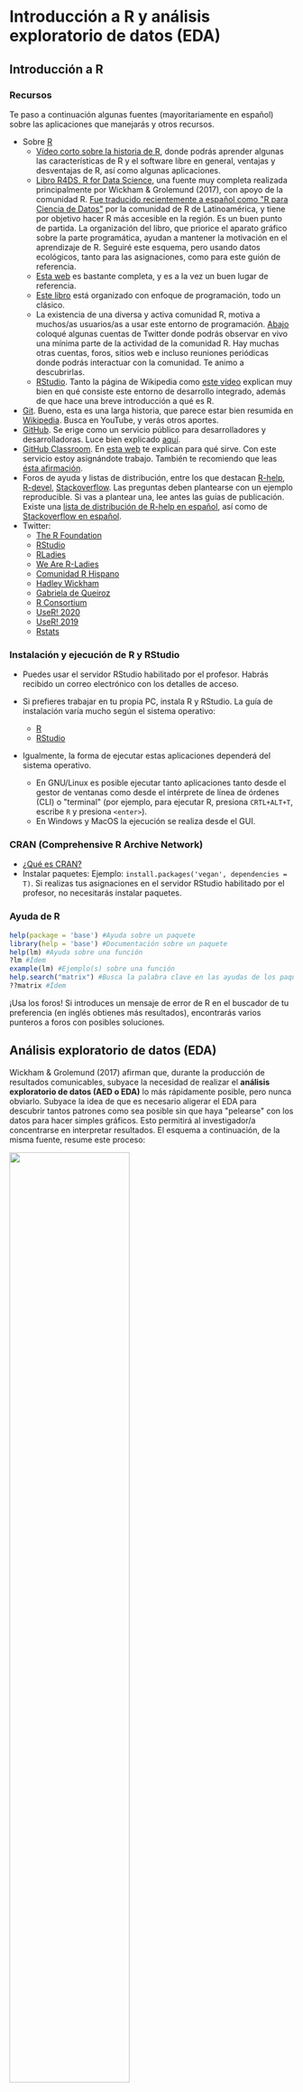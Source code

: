 
<!-- Este .md fue generado a partir del .Rmd homónimo. Edítese el .Rmd -->
Introducción a R y análisis exploratorio de datos (EDA)
=======================================================

Introducción a R
----------------

### Recursos

Te paso a continuación algunas fuentes (mayoritariamente en español) sobre las aplicaciones que manejarás y otros recursos.

-   Sobre [R](https://www.r-project.org/)
    -   [Vídeo corto sobre la historia de R](https://es.coursera.org/lecture/intro-data-science-programacion-estadistica-r/historia-e-introduccion-a-r-alNk0), donde podrás aprender algunas las características de R y el software libre en general, ventajas y desventajas de R, así como algunas aplicaciones.
    -   [Libro R4DS, R for Data Science](https://r4ds.had.co.nz/), una fuente muy completa realizada principalmente por Wickham & Grolemund (2017), con apoyo de la comunidad R. [Fue traducido recientemente a español como "R para Ciencia de Datos"](https://es.r4ds.hadley.nz/) por la comunidad de R de Latinoamérica, y tiene por objetivo hacer R más accesible en la región. Es un buen punto de partida. La organización del libro, que priorice el aparato gráfico sobre la parte programática, ayudan a mantener la motivación en el aprendizaje de R. Seguiré este esquema, pero usando datos ecológicos, tanto para las asignaciones, como para este guión de referencia.
    -   [Esta web](https://oscarperpinan.github.io/R/) es bastante completa, y es a la vez un buen lugar de referencia.
    -   [Este libro](https://cran.r-project.org/doc/contrib/rdebuts_es.pdf) está organizado con enfoque de programación, todo un clásico.
    -   La existencia de una diversa y activa comunidad R, motiva a muchos/as usuarios/as a usar este entorno de programación. [Abajo](#twitter) coloqué algunas cuentas de Twitter donde podrás observar en vivo una mínima parte de la actividad de la comunidad R. Hay muchas otras cuentas, foros, sitios web e incluso reuniones periódicas donde podrás interactuar con la comunidad. Te animo a descubrirlas.
    -   [RStudio](https://www.rstudio.com/). Tanto la página de Wikipedia como [este vídeo](https://www.youtube.com/watch?v=5XeFFoTf2IY) explican muy bien en qué consiste este entorno de desarrollo integrado, además de que hace una breve introducción a qué es R.
-   [Git](https://git-scm.com/). Bueno, esta es una larga historia, que parece estar bien resumida en [Wikipedia](https://es.wikipedia.org/wiki/Git). Busca en YouTube, y verás otros aportes.
-   [GitHub](https://github.com/). Se erige como un servicio público para desarrolladores y desarrolladoras. Luce bien explicado [aquí](https://www.deustoformacion.com/blog/programacion-diseno-web/que-es-para-que-sirve-github).
-   [GitHub Classroom](https://github.com/education/classroom%5D). En [esta web](https://www.genbeta.com/desarrollo/classroom-for-github-ayudando-a-los-profesores-a-gestionar-los-ejercicios-de-sus-clases) te explican para qué sirve. Con este servicio estoy asignándote trabajo. También te recomiendo que leas [ésta afirmación](https://github.com/education/classroom#who-is-classroom-for).
-   Foros de ayuda y listas de distribución, entre los que destacan [R-help](https://stat.ethz.ch/mailman/listinfo/r-help), [R-devel](https://stat.ethz.ch/mailman/listinfo/r-devel), [Stackoverflow](https://stackoverflow.com/). Las preguntas deben plantearse con un ejemplo reproducible. Si vas a plantear una, lee antes las guías de publicación. Existe una [lista de distribución de R-help en español](https://stat.ethz.ch/mailman/listinfo/r-help-es), así como de [Stackoverflow en español](https://es.stackoverflow.com/).
-   <a name="twitter"></a>Twitter:
    -   [The R Foundation](https://twitter.com/_r_foundation)
    -   [RStudio](https://twitter.com/rstudio)
    -   [RLadies](https://twitter.com/RLadiesGlobal)
    -   [We Are R-Ladies](https://twitter.com/WeAreRLadies)
    -   [Comunidad R Hispano](https://twitter.com/r_hisp?lang=es)
    -   [Hadley Wickham](https://twitter.com/hadleywickham)
    -   [Gabriela de Queiroz](https://twitter.com/gdequeiroz)
    -   [R Consortium](https://twitter.com/rconsortium)
    -   [UseR! 2020](https://twitter.com/useR2020stl)
    -   [UseR! 2019](https://twitter.com/UseR2019_Conf)
    -   [Rstats](https://twitter.com/rstatstweet)

### Instalación y ejecución de R y RStudio

-   Puedes usar el servidor RStudio habilitado por el profesor. Habrás recibido un correo electrónico con los detalles de acceso.

-   Si prefieres trabajar en tu propia PC, instala R y RStudio. La guía de instalación varía mucho según el sistema operativo:
    -   [R](https://cloud.r-project.org/)
    -   [RStudio](https://www.rstudio.com/products/rstudio/download/#download)
-   Igualmente, la forma de ejecutar estas aplicaciones dependerá del sistema operativo.
    -   En GNU/Linux es posible ejecutar tanto aplicaciones tanto desde el gestor de ventanas como desde el intérprete de línea de órdenes (CLI) o "terminal" (por ejemplo, para ejecutar R, presiona `CRTL+ALT+T`, escribe `R` y presiona `<enter>`).
    -   En Windows y MacOS la ejecución se realiza desde el GUI.

### CRAN (Comprehensive R Archive Network)

-   [¿Qué es CRAN?](https://cran.r-project.org/doc/FAQ/R-FAQ.html#What-is-CRAN_003f)
-   Instalar paquetes: Ejemplo: `install.packages('vegan', dependencies = T)`. Si realizas tus asignaciones en el servidor RStudio habilitado por el profesor, no necesitarás instalar paquetes.

### Ayuda de R

``` r
help(package = 'base') #Ayuda sobre un paquete
library(help = 'base') #Documentación sobre un paquete
help(lm) #Ayuda sobre una función
?lm #Ídem
example(lm) #Ejemplo(s) sobre una función
help.search("matrix") #Busca la palabra clave en las ayudas de los paquetes
??matrix #Ídem
```

¡Usa los foros! Si introduces un mensaje de error de R en el buscador de tu preferencia (en inglés obtienes más resultados), encontrarás varios punteros a foros con posibles soluciones.

Análisis exploratorio de datos (EDA)
------------------------------------

Wickham & Grolemund (2017) afirman que, durante la producción de resultados comunicables, subyace la necesidad de realizar el **análisis exploratorio de datos (AED o EDA)** lo más rápidamente posible, pero nunca obviarlo. Subyace la idea de que es necesario aligerar el EDA para descubrir tantos patrones como sea posible sin que haya "pelearse" con los datos para hacer simples gráficos. Esto permitirá al investigador/a concentrarse en interpretar resultados. El esquema a continuación, de la misma fuente, resume este proceso:

<img src="https://es.r4ds.hadley.nz/diagrams_w_text_as_path/es/data-science-explore.svg" width="65%" />

**Las múltiples herramientas ofrecidas por los paquetes de la colección `tidyverse` te servirán para agilizar sustancialmente el EDA**. Los paquetes `dplyr`, `tidyr` y otros, te ayudarán a importar, ordenar y transformar datos, mientras `ggplot2` te ayudará a crear gráficos estilizados eficientemente. Wickham & Grolemund (2017) aseguran que estas herramientas mantienen la motivación en el aprendizaje por sus flujos de trabajo lineales.

### El conjunto de datos `doubs`

Una de las fuentes que utilizo en esta guía de referencia, es el conjunto de datos `doubs` de Verneaux (1973). Se cargan meidante el paquete `ade4`. Estos datos se utilizan también en Borcard, Gillet, & Legendre (2018).

``` r
library(ade4)
data(doubs)
```

> **Nota**. Si no usas el servidor RStudio habilitado por el profesor, instala `ade4` (y cualquier otro paquete usado en este tutorial) con `install.packages('ade4', dependencies = T)`

La sentencia anterior carga el objeto `doubs` a memoria, pero no lo imprime en pantalla. `doubs` es una lista de 4 tablas o `data.frame`, etiquetadas como `env`-matriz ambiental, `fish`-matriz de comunidad usando abundancia semi-cuantitativa (más explicación abajo), `xy`-matriz de coordenadas de las muestras y `species`-nombres de las 27 especies encontradas. Las filas de los tres primeros `data.frame` corresponden a 30 sitios muestreados a lo largo del río franco-suizo Doubs.

<a name="doubs"></a>Como ves, el objeto `doubs` se compone de varios elementos, por lo que es preferible imprimirlo en pantalla por separado. Para imprimir sólo un objeto de una lista, se usa el operador `$`. Así, `doubs$env`, imprime sólo la matriz ambiental.

> Nota. Fíjate que tanto en estos datos de ejemplo, como en los siguientes, utilizaré una combinación de funciones y operadores para mostrar sólo una parte de las tablas. Esta operación la podemos denominar "filtrado". Si la omitimos, la consola de R se desbordaría, y se generaría un documento innecesariamente largo. Más adelante descompongo en trocitos los pasos necesarios para filtrar, porque en tus asignaciones tendrás que hacerlo.

``` r
set.seed(98)
doubs$env[sample(1:30, 6), ] #Sólo 6 filas mostradas, elegidas al azar
##     dfs alt   slo  flo pH har pho nit amm oxy bdo
## 15 1645 415 1.792 2300 86  86  40 100   0 117  21
## 10  990 617 4.605 1000 77  82   6  75   1 100  43
## 29 4220 183 1.946 6770 78 110  45 162  10  90  42
## 13 1436 450 3.091 2110 81  98   6  52   0 124  24
## 7   268 841 4.205  400 81  88   7  15   0 111  22
## 8   491 792 3.258  130 81  94  20  41  12  70  81
```

`doubs$env` contiene información ambiental de los 30 sitios de colecta (filas) con las siguientes variables (columnas): `dfs`-distancia desde cabecera (en km x 10), `alt`-altitud (en m), `slo`-pendiente (log(x+1), donde x es la pendiente en tantos por 1000), `flo`-caudal promedio mínimo (m<sup>3</sup>/s 100), `pH` ( x 10), `har`-dureza del agua (mg/l de calcio), `pho`-fostados (mg/l x 100), `nit`-nitratos, `amm`-amoníaco (mg/l x 100), `oxy`-oxígeno disuelto (mg/l x 100), `bdo`-demanda biológica de oxígeno (mg/l x 10)

La tabla `doubs$fish`, asociada a la anterior, contiene la abundancia de especies por sitio. Los valores de las celdas no son individuos; la abundancia está representada en una escala semi-cuantitativa específica por especie, que va de 0 a 5, es decir, se trata de una escala de pseudo-abundancia más propiamente. Por lo tanto, los valores no pueden entenderse como estimadores insesgados de la abundancia real o de la biomasa por sitio (Borcard et al., 2018).

``` r
set.seed(99)
doubs$fish[sample(1:30, 6), sample(1:27, 6)] #Sólo 6 filas y columnas mostradas, elegidas al azar
##    Rham Phph Scer Ruru Gogo Icme
## 21    3    1    2    5    5    1
## 9     0    1    0    4    0    0
## 11    0    4    0    0    0    0
## 5     0    3    2    5    2    0
## 15    0    4    0    0    2    0
## 13    0    5    0    0    0    0
```

Determinados gráficos de ordenación se vuelven ilegibles cuando se usan los nombres completos de las especies. Por tal razón, es práctica común abreviarlos, tal como verás en los nombres de columnas, donde se usan abreviaturas de cuatro caracteres. La correspondencia entre estas abreviaturas y los nombres completos de las especies, se encuentra explicada en la tabla `doubs$species`.

``` r
doubs$species
##                     Scientific             French           English code
## 1                 Cottus gobio             chabot european bullhead Cogo
## 2           Salmo trutta fario       truite fario       brown trout Satr
## 3            Phoxinus phoxinus             vairon            minnow Phph
## 4       Nemacheilus barbatulus      loche franche       stone loach Neba
## 5          Thymallus thymallus              ombre          grayling Thth
## 6     Telestes soufia agassizi            blageon           blageon Teso
## 7           Chondrostoma nasus               hotu              nase Chna
## 8       Chondostroma toxostoma          toxostome         toxostoma Chto
## 9          Leuciscus leuciscus           vandoise       common dace Lele
## 10 Leuciscus cephalus cephalus           chevaine              chub Lece
## 11               Barbus barbus barbeau fluviatile            barbel Baba
## 12       Spirlinus bipunctatus            spirlin           spirlin Spbi
## 13                 Gobio gobio             goujon           gudgeon Gogo
## 14                 Esox lucius            brochet              pike Eslu
## 15           Perca fluviatilis  perche fluviatile             perch Pefl
## 16              Rhodeus amarus           bouviere        bitterling Rham
## 17            Lepomis gibbosus      perche-soleil       pumpkinseed Legi
## 18  Scardinius erythrophtalmus           rotengle              rudd Scer
## 19             Cyprinus carpio              carpe              carp Cyca
## 20                 Tinca tinca             tanche             tench Titi
## 21               Abramis brama              breme  freshwater bream Abbr
## 22             Ictalurus melas       poisson chat    black bullhead Icme
## 23              Acerina cernua           gremille             ruffe Acce
## 24             Rutilus rutilus             gardon             roach Ruru
## 25             Blicca bjoerkna   breme bordeliere      silver bream Blbj
## 26           Alburnus alburnus            ablette             bleak Alal
## 27           Anguilla anguilla           anguille               eel Anan
```

Las cuatro columnas corresponden a: `Scientific`-nombre científico, `French` y `English`-nombres comunes en francés y en inglés, `code` códigos de cuatro caracteres usados como nombres de columnas en la tabla `doubs$fish`.

### El conjunto de datos `BCI`

`BCI` es una matriz de comunidad, muy popular en ecología, porque se utiliza como conjunto de datos modelo en el paquete `vegan`, muy usado en ecología (Oksanen et al., 2013). `BCI` contiene conteos (abundancias reales) de árboles de al menos 10 cm de diámetro a la altura de pecho (DAP o *DBH*) registrados en 50 parcelas (filas de la matriz) de 1 hectárea cada una, para un total de 225 especies (columnas de la matriz). Los nombres científicos se muestran íntegramente, aunque el espacio separador entre género y especie es sustituido por un `.`. A continuación se muestra una selección aleatoria de 6 parcelas y 3 especies de la matriz de comunidad.

``` r
library(vegan)
data(BCI)
set.seed(10)
BCI[sample(1:50, 6), sample(1:225, 3)] #Sólo 6 filas y 3 columnas mostradas, elegidas al azar
##    Lacmellea.panamensis Eugenia.nesiotica Hirtella.americana
## 35                    1                 0                  0
## 5                     2                 0                  0
## 11                    0                 0                  0
## 13                    1                 2                  0
## 47                    2                 1                  0
## 28                    0                 1                  0
```

En el mismo paquete se encuentra también la matriz ambiental `BCI.env`, asociada a la anterior. `BCI.env` es un `data.frame` de 50 parcelas (filas) y nueve variables de sitio (columnas) descritas a continuación. `UTM.EW` y `UTM.NS`-coordenadas UTM de falso Este y falso Norte (zona 17N), `Precipitation`-precipitación en mm por año, `Elevation`-elevación en metros sobre el nivel del mar, `Age.cat`-categoría de edad del bosque, `Geology`-formación geológica subyacente, `Habitat`-tipo hábitat dominante predominante, `Stream`-"*Yes*" si hay un hábitat de ribera fluvial en la parcela, `EnvHet`-heterogeneidad ambiental evaluada por medio de la diversidad de frecuencia de tipos de hábitat de Simpson en 25 celdas de cuadrícula dentro de la parcela. Puedes consultar información detallada sobre cada variable en Harms, Condit, Hubbell, & Foster (2001).

``` r
data(BCI.env)
set.seed(11)
BCI.env[sample(1:50, 6), ] #Sólo 6 filas mostradas, elegidas al azar
##    UTM.EW  UTM.NS Precipitation Elevation Age.cat Geology  Habitat Stream
## 14 625954 1011869          2530       120      c3      Tb   OldLow     No
## 1  625754 1011569          2530       120      c3      Tb OldSlope    Yes
## 25 626154 1011969          2530       120      c3      Tb   OldLow     No
## 49 626654 1011869          2530       120      c3      Tb   OldLow     No
## 3  625754 1011769          2530       120      c3      Tb   OldLow     No
## 43 626554 1011769          2530       120      c3      Tb OldSlope     No
##    EnvHet
## 14 0.1472
## 1  0.6272
## 25 0.6080
## 49 0.4992
## 3  0.0000
## 43 0.0768
```

### El conjunto de datos `mite`

`mite` es un conjunto de tres `data.frame` sobre ácaros oribatidos y sus variables ambientales, colectados en 70 sitios mediante núcleos de suelo en una parcela de 2.5 x 10 m, los cuales fueron publicados en dos trabajos (Borcard & Legendre, 1994; Borcard, Legendre, & Drapeau, 1992). Al igual que los anteriores, este conjunto de datos se carga a través del paquete `vegan`. El primero, `mite` propiamente, contiene la matriz de comunidad con los datos de abundancia de 35 especies (columnas) de ácaros oribátidos para cada uno de los 70 sitios (filas).

``` r
data(mite)
set.seed(40)
mite[sample(1:70, 6), sample(1:35, 6)] #Sólo 6 filas y 6 columnas mostradas, elegidas al azar
##    PPEL Miniglmn Trhypch1 RARD MEGR ONOV
## 15    2        1        0    0    1    7
## 41    0        0        0    0    0    5
## 26    0        0        0    1    1   27
## 10    0        2        0    3    0   33
## 7     0        0        0    2    3   27
## 46    0        0        0    0    2   22
```

`mite.env` contiene datos ambientales de los sitios de colecta, que incluye `SubsDens`-densidad del sustrato (g/L); `WatrCont`-contenido de agua del substrato (g/L); `Substrate`-tipo de substrato, pudiendo tomar los valores `Sphagn1`, `Sphagn2`, `Sphagn3`, `Sphagn`, `Litter`, `Barepeat` e `Interface`; `Shrub`-que indica la densidad de arbustos, pudieno tomar tres posibles niveles `None` (ninguno), `Few` (pocos) o `Many` (muchos); finalmente la variable `Topo`-que puede tomar los valores `Blanket` y `Hummock`.

``` r
data(mite.env)
set.seed(30)
mite.env[sample(1:70,6),] #Sólo 6 filas mostradas, elegidas al azar
##    SubsDens WatrCont Substrate Shrub    Topo
## 7     36.95   378.93   Sphagn1   Few Hummock
## 34    53.17   367.11 Interface  Many Blanket
## 25    35.30   293.49 Interface  Many Blanket
## 29    32.86   323.12 Interface  Many Hummock
## 20    38.61   145.68 Interface  Many Hummock
## 10    32.14   220.73   Sphagn1  Many Hummock
```

Finalmente, `mite.xy` contiene las coordenadas (con origen arbitrario) de los 70 sitios.

``` r
data(mite.xy)
set.seed(50)
mite.xy[sample(1:70,6),] #Sólo 6 filas mostradas, elegidas al azar
##       x   y
## 50 0.60 6.9
## 31 0.20 4.7
## 14 2.00 2.3
## 52 0.05 7.3
## 34 1.00 5.3
## 3  1.20 0.3
```

### Un **"detallito"** sobre matrices de comunidad y ambientales en R

**La mayoría de los paquetes para análisis en ecología asumen que el orden de las filas de las matrices de comunidad y ambiental es consistente**. Por ejemplo, `vegan` asume que la fila `n` de las matrices de comunidad y ambiental se refiere al mismo "sitio". Es decir, la fila `n` informa por un lado del mismo sitio sobre las especies, y por otro sobre las variables ambientales. Si por accidente, o deliberadamente, las filas se reordenaran en una matriz, sin hacerlo igualmente en la otra, cualquier análisis que intente poner en relación datos composicionales con ambientales será fútil e inconsistente.

Se trata de un **pequeño detalle a tener muy presente** al momento de manipular datos ecológicos. Una medida para evitar posibles errores, sería crear columnas de nombres de sitios a partir de los nombres de filas en ambas matrices, justo después de cargarlas. Si se perdiera la integridad entre ambas siempre se podrían hacer uniones a partir de dichas columnas.

### Una pequeña parada para explicar cómo filtrar

Habrás notado en las sentencias anteriores que utilicé una combinación de funciones (`set.seed` y `sample`) y el operador `[`. Aunque con la colección `tidyverse` verás una sintaxis más "fluida" para filtrar `data.frame`, en este apartado lo haré usando los operadores `[` y `<-`, así como las funciones `subset`, `set.seed`, `sample` y `nrow`, todas del paquete `base`.

Supón que el tali te pide que separes, de la matriz de comunidad `BCI`, un subconjunto aleatorio de 15 muestras (cada muestra es una fila). Primero crearé un objeto que contenga el número de filas de `BCI` y, posteriormente, de ese número total pediré que tome una muestra de 15 números.

El primer paso, crear el objeto con el número de filas de `BCI`, lo realizo con la función `nrow` (*number of rows*), asignando su resultado a un nuevo objeto, que denomino `nfbci`. Fíjate que, para crear dicho objeto es necesario incluir el operador de asignación (`<-`); míralo como una flecha, hacia donde apunta es el nombre del objeto nuevo que deseo crear (`nfbci`), mientras que el lado contrario contiene el valor que asumirá dicho objeto, `nrow(BCI)`. Cuando el objeto `nfbci` es impreso en pantalla devuelve el valor 50, que es el número de filas de `BCI`.

Bien, ahora que tenemos el número de filas de `BCI`, hay que seleccionar 15 números aleatorios entre el 1 y el 50. El objeto `quincefilas` toma el valor del resultado de la función `sample(1:nfbci, 15)`. Los argumentos de esta función se explican así: el primer argumento es `1:nfbci`, que devuelve un vector de 50 números, del 1 al 50, en orden secuencial. El segundo argumento de la función es el número de valores a seleccionar del vector, que en este caso es 15. Así, `quincefilas` es un vector de 15 elementos, cuyos valores se encuentran entre 1 y 50.

> Nota. La función `set.seed` sirve para garantizar que este ejemplo sea reproducible, porque fija una "semilla" (forma de colectar datos en el generador de números aleatorios). El número dentro de dicha función es arbitrario. Así, con independencia de las veces que ejeuctes este ejemplo, `set.seed` garantizará que siempre se elijan los mismo 15 números. Prueba excluyendo la función, y notarás que en cada corrida obtienes conjuntos diferentes de 15 números diferentes.

Finalmente, introducimos el vector `quincefilas` dentro de los corchetes luego de `BCI` y lo asignamos a `miBCI`. Veamos dicha línea descompuesta en partes. Denominemos `x` a un `data.frame`. Podemos filtrar a `x` mediante índices de extracción de filas `i` y columnas `j`, de la siguiente manera: `x[i,j]`. Como ves, el índice de filas corresponde a la primera parte dentro de los corchetes, y el índice de columnas a la segunda. Así, si necesito la fila 1 de `x`, con todas sus columnas, sólo escribo `x[1,]`; si sólo necesito la fila 1 columna 1 ejecuto `x[1,1]`. En el caso que nos ocupa abajo, `BCI` es el `data.frame`, y el índice de filas es el objeto `quincefilas`. Dado que no especifico columnas, las devuelve todas. Así, el nuevo `miBCI` es un subconjunto de `BCI`, con quince filas elegidas aleatoriamente. Nota que al asignar no se especifican columnas, pero al imprimir sí especifico columnas (`miBCI[,1:3]`), concretamente las tres primeras, para así evitar desbordar el documento. A continuación te explico cómo explorar la estructura básica de la matriz de comunidad.

``` r
nfbci <- nrow(BCI)
nfbci
## [1] 50
set.seed(300)
quincefilas <- sample(1:nfbci, 15)
quincefilas
##  [1] 46 38 39 35 32  1 34 22 20 37 49 13 31 43 24
miBCI <- BCI[quincefilas,]
miBCI[,1:3]
##    Abarema.macradenia Vachellia.melanoceras Acalypha.diversifolia
## 46                  0                     0                     0
## 38                  0                     0                     0
## 39                  0                     0                     0
## 35                  0                     0                     0
## 32                  0                     1                     0
## 1                   0                     0                     0
## 34                  0                     0                     1
## 22                  0                     0                     0
## 20                  0                     0                     0
## 37                  0                     0                     0
## 49                  0                     0                     0
## 13                  0                     0                     0
## 31                  0                     0                     0
## 43                  0                     0                     0
## 24                  0                     0                     0
```

### Básicos de una matriz de comunidad

Una de las primeras tareas en el EDA consiste en saber cuántos sitios y cuántas especies tiene nuestra muestra. Veamos todas las matrices comunidad, compáremoslas. El número de sitios es equivalente al número de filas, por lo que se puede determinar con la siguiente sentencia:

> Nota. Recuerda que la matriz de comunidad del conjunto de datos `doubs` es un `data.frame` dentro de una lista, y se obtiene por medio de `doubs$fish`.

``` r
nrow(doubs$fish)
## [1] 30
```

El número de especies por sitio se cuenta con la función `specnumber` del paquete `vegan`. La función sólo cuenta aquellas columnas que no tengan ceros.

``` r
specnumber(doubs$fish)
##  1  2  3  4  5  6  7  8  9 10 11 12 13 14 15 16 17 18 19 20 21 22 23 24 25 
##  1  3  4  8 11 10  5  0  5  6  6  6  6 10 11 17 22 23 23 22 23 22  3  8  8 
## 26 27 28 29 30 
## 21 22 22 26 21
```

Nota que la parte superior del resultado es el nombre del sitio, y la inferior es el número de especies. Por ejemplo, el sitio 1 tiene 1 especie, el 2 tiene 3, el 3 tiene 4, el 4 tiene 8, ..., el 30 tiene 21.

Notarás que los sitios están ordenados según el orden secuencial de filas, y por ello no vemos claramente cuál sitio tiene mayor riqueza y cuál tiene la menor. Mejor ordenamos el resultado...

``` r
sort(specnumber(doubs$fish))
##  8  1  2 23  3  7  9 10 11 12 13  4 24 25  6 14  5 15 16 26 30 17 20 22 27 
##  0  1  3  3  4  5  5  6  6  6  6  8  8  8 10 10 11 11 17 21 21 22 22 22 22 
## 28 18 19 21 29 
## 22 23 23 23 26
```

...y nos damos cuenta rápidamente que el sitio 29 es el de mayor riqueza numérica, y que en el sitio 8 no se registró ninguna especie. Si aplicamos estas mismas sentencias a los demás conjntos de datos veremos resultados interesantes.

``` r
#BCI
nrow(BCI)
## [1] 50
sort(specnumber(BCI))
##  31  40  44  45   7  38  35   2  12  39   6  28  29  33  43  46  11  42 
##  77  80  81  81  82  82  83  84  84  84  85  85  86  86  86  86  87  87 
##   8  32  37  18   3   9  22  26  48  49  34  36   1  13  15  16  17  50 
##  88  88  88  89  90  90  91  91  91  91  92  92  93  93  93  93  93  93 
##   4  10  24  30  14  21  23  27  20   5  41  47  25  19 
##  94  94  95  97  98  99  99  99 100 101 102 102 105 109

#mite
nrow(mite)
## [1] 70
sort(specnumber(mite))
## 44 57 62 67 59 54 29 55 61 42 39 41 50 56 58 40 43 48 52 60 24 49 64 65 68 
##  5  5  6  6  7  8  9  9  9 10 11 11 11 11 11 12 12 12 12 12 13 13 13 13 13 
## 17 22 38 47 51 66 23 31 53 70  7  9 21 32 33 37 46 63 16 26 45 69 13 15 18 
## 14 14 14 14 14 14 15 15 15 15 16 16 16 16 16 16 16 16 17 17 17 17 18 18 18 
## 28 35 36  3  5 10 12 25  1 20  6  8 19 30 34 27  2  4 14 11 
## 18 18 18 19 19 19 19 19 20 20 21 21 21 21 21 22 23 23 23 25
```

Un resultado que también debe salir del EDA es la riqueza de la toda la muestra. Para ello necesitamos que `vegan` vea nuestra matriz de forma combinada (*pooled*), lo cual haremos con la función `colSums`. Así, generamos un vector que contiene las sumas de individuos por especie (en el caso del conjunto `doubs` no, por tratarse de una matriz de escala semi-cuantitativa). A dicha matriz le podemos calcular su riqueza numérica con `specnumber`.

``` r
# doubs
doubs_comb <- colSums(doubs$fish)
doubs_comb
## Cogo Satr Phph Neba Thth Teso Chna Chto Lele Lece Baba Spbi Gogo Eslu Pefl 
##   15   57   68   73   15   19   18   26   43   56   43   27   55   40   36 
## Rham Legi Scer Cyca Titi Abbr Icme Acce Ruru Blbj Alal Anan 
##   33   29   21   25   45   26   18   38   63   31   57   27
specnumber(doubs_comb)
## [1] 27

# BCI
BCI_comb <- colSums(BCI)
BCI_comb[1:20] #Dado que son tantas especies, imprimo sólo las primeras 20
##       Abarema.macradenia    Vachellia.melanoceras    Acalypha.diversifolia 
##                        1                        3                        2 
##    Acalypha.macrostachya           Adelia.triloba     Aegiphila.panamensis 
##                        1                       92                       23 
##  Alchornea.costaricensis      Alchornea.latifolia         Alibertia.edulis 
##                      156                        1                        1 
##  Allophylus.psilospermus         Alseis.blackiana        Amaioua.corymbosa 
##                       27                      983                        3 
##      Anacardium.excelsum           Andira.inermis          Annona.spraguei 
##                       22                       28                       27 
##            Apeiba.glabra         Apeiba.tibourbou  Aspidosperma.desmanthum 
##                      236                       21                       52 
## Astrocaryum.standleyanum     Astronium.graveolens 
##                      201                       39
specnumber(BCI_comb)
## [1] 225

# mite
mite_comb <- colSums(mite)
mite_comb
##   Brachy     PHTH     HPAV     RARD     SSTR  Protopl     MEGR     MPRO 
##      611       89      596       85       22       26      153       11 
##     TVIE     HMIN    HMIN2     NPRA     TVEL     ONOV     SUCT     LCIL 
##       58      344      137      132      634     1209     1187     2468 
## Oribatl1 Ceratoz1     PWIL Galumna1 Stgncrs2     HRUF Trhypch1     PPEL 
##      132       90       76       67       51       16      183       12 
##     NCOR     SLAT     FSET Lepidzts Eupelops Miniglmn     LRUG    PLAG2 
##       79       28      130       12       45       17      730       56 
## Ceratoz3 Oppiminu Trimalc2 
##       91       78      145
specnumber(mite_comb)
## [1] 35
```

### Diagrama de dispersión

Lee sobre el [diagrama de dispersión](https://es.wikipedia.org/wiki/Diagrama_de_dispersi%C3%B3n). Si observas detenidamente las variables `dfs` y `flo` de la [tabla `doubs$env`](#doubs), quizá no detectes a golpe de vista que existe correlación entre ambas; es precisamente en este punto donde los gráficos te pueden ayudar.

``` r
library(tidyverse)
```

> **Nota**. Si no realizas tu asignación en el servidor RStudio habilitado por el profesor, debes asegurarte de instalar la colección `tidyverse` (`install.packages(tidyverse, dependencies=T)`).

El gráfico de dispersión a continuación muestra que existe correlación positiva entre las variables seleccionadas.

``` r
ggplot(data = doubs$env) +
  geom_point(mapping = aes(x = dfs, y = flo))
```

![](../img/intro-doubscatter-1.png)

Lógicamente, como es de esperar, a mayor distancia de la cabecera, mayor el caudal. Destacan también dos observaciones atípicas en el extremo superior derecho del gráfico, que corresponden a dos puntos de colecta que obtuvieron valores de flujo muy altos. Volveré sobre estos valores extremos (*outliers*) maś adelante.

`ggplot` crea el sistema de coordenadas a partir del objeto introducido en el argumento `data`, es decir, a partir del conjunto de datos (`ggplot` convierte este objeto a un `data.frame` si al entrar en la función aún no lo es). Por lo tanto, si ejecutaras `ggplot(data = dfs_flo)` obtendrás un gráfico vacío.

A partir de este punto, se pueden añadir una o más capas. En este caso, se añadió una de puntos mediante `geom_point`. Las capas usan el argumento `mapping` para definir la posición y el rol de cada variable en el gráfico. Por lo tanto, los elementos básicos son crear el sistema de coordenadas (`ggplot`), especificar los datos, crear una capa (e.g. `geom_point`) y decclarar cómo se posicionarán las variables. [Aquí](https://www.rstudio.com/wp-content/uploads/2015/03/ggplot2-cheatsheet.pdf) tienes una guía de referencia sobre las capas más comunes.

Puedes editar la forma y el tamaño de todos los elementos del gráfico: rótulos, simbología, cuadrícula, ejes, etc. Existen múltiples argumentos disponibles para gráficos estéticos, que encontrarás en guías de `ggplot2` en línea, como [ésta](https://www.rdocumentation.org/packages/ggplot2/versions/3.2.1) y [esta](https://swcarpentry.github.io/r-novice-gapminder-es/08-plot-ggplot2/index.html). También puedes ver [esta galería](http://www.ggplot2-exts.org/gallery/) para conocer distintas formas de visualizar datos. Puedes también consultar Wickham (2016), un material de contenido exhaustivo y de referencia, donde verás las distintas capas y configuraciones estéticas.

Mostraré los puntos en función de su condición de *outliers*, utilizando distintos colores y formas. No prestes mucha atención a la primera línea de código, sino al gráfico resultante

``` r
flo_outlier <- ifelse(
  doubs$env$flo %in% invisible(boxplot(doubs$env$flo)$out),
  'outlier', 'no outlier')
```

``` r
ggplot(data = doubs$env) +
  geom_point(mapping = aes(x = dfs, y = flo, colour = flo_outlier))
```

![](../img/intro-doubscatter-out-1.png)

``` r
ggplot(data = doubs$env) +
  geom_point(mapping = aes(x = dfs, y = flo, size = flo_outlier))
## Warning: Using size for a discrete variable is not advised.
```

![](../img/intro-doubscatter-out-2.png)

``` r
ggplot(data = doubs$env) +
  geom_point(mapping = aes(x = dfs, y = flo, shape = flo_outlier))
```

![](../img/intro-doubscatter-out-3.png)

El estético `size` admite variables cuantitativas. El gráfico a continuación nos informa con bastante propiedad sobre una combinación de variables, usando la elevación como estético de tamaño y dureza del dureza del agua como color. Nótese, por ejemplo, que la elevación y están inversamente relacionados, a menor elevación (círculos más pequeños) mayor dureza (rellenos más azules).

``` r
ggplot(data = doubs$env) +
  geom_point(mapping = aes(x = dfs, y = flo, size = alt, colour = har))
```

![](../img/intro-doubscatter-comb-1.png)

Aunque no son muy informativos sin barras de error, los diagramas de barras pueden ser útiles en determinados contextos. Utilizaré la escala semi-cuantitativa de abundancia (pseudo-abundancia) para responder a la pregunta: ¿Cuál es el nivel de pseudo-abundancia predominante de `Salmo trutta fario` en la muestra?

``` r
ggplot(data = doubs$fish) + geom_bar(mapping = aes(x=Satr))
```

![](../img/intro-doubsbarplot-1.png)

Este gráfico "informa" que el nivel de de pseudo-abundancia más común es 0, es decir, la subespecie está ausente en 13 de los 30 sitios, con lo que es más común no encontrarla. Si ordenásemos las pseudo-abundancias de `Satr` de menor a mayor, podríamos igualmente notar este patrón, lo cual sugiere que el gráfico no aporta mucho más que lo que lo haría un vector ordenado.

``` r
sort(doubs$fish[,2])
##  [1] 0 0 0 0 0 0 0 0 0 0 0 0 0 1 1 1 2 2 3 3 3 3 4 4 5 5 5 5 5 5
```

Fíjate en este otro gráfico de barras usando el conjunto de datos `BCI`. El argumento `fill` en el segundo gráfico rellena las barras de manera que se pueden diferencias los distintos hábitat con mayor facilidad. Es posible configurar los colores en cada caso con la funcipon `scale_fill_discrete`

``` r
ggplot(data = BCI.env) +  geom_bar(mapping = aes(x = Habitat))
```

![](../img/intro-bcibarplot-1.png)

``` r

ggplot(data = BCI.env) +
  geom_bar(mapping = aes(x = Habitat, fill = Habitat))
```

![](../img/intro-bcibarplot-2.png)

Nota que hay dos hábitats escasamente representados, que son *Swamp* y *Young*. El EDA está informando que, en determinados análisis, estos grupos no aportarían efectos sistemáticos o, en su defecto, harían que determinados supuestos no se cumplieran. No entraré en detalles del filtro que apliqué a los datos para excluir ambos grupos (más adelante verás cómo usar `tidyverse` para filtrar datos y otras tareas), así que ignora la parte "fea" del código y fíjate en el gráfico.

``` r
grupos_numerosos <- droplevels(
  BCI.env[!BCI.env$Habitat %in% c('Swamp', 'Young'), ]
)
ggplot(data = grupos_numerosos) +
  geom_bar(mapping = aes(x = Habitat, fill = Habitat))
```

![](../img/intro-bcibarplot2-1.png)

Para variables cuantitativas, el diagrama de cajas, mejor conocido como *boxplot*, es sin duda un apoyo fundamental. Te recomiendo la [entrada de Wikipedia](https://es.wikipedia.org/wiki/Diagrama_de_caja) sobre este útil gráfico. A golpe de vista, verás a continuación la variable "heterogeneidad ambiental" según hábitats, utilizando el objeto `grupos_numerosos` creado en el trozo de código anterior (excluye los hábitats poco representados).

``` r
ggplot(data = grupos_numerosos) +
  geom_boxplot(mapping = aes(x = Habitat, y = EnvHet, fill = Habitat))
```

![](../img/intro-bciboxplots-1.png)

¿Qué patrón percibes? Compara la heterogeneidad ambiental en los bosques viejos sobre vertiente (`OldSlope`) con la de los demás hábitats. ¿Qué diferencias notas?

El histograma es otra herramienta gráfica utilizada en el EDA. Nos informa sobre las características de la distribución (sesgo, varianza, etc.) de la muestra respecto de una variable cuantativa. Te recomiendo que estudies sobre los conceptos y la interpretación del histograma, comenzando si lo deseas por [Wikipedia](https://es.wikipedia.org/wiki/Histograma), pero no olvides utilizar referencias sobre su uso en ecología (Borcard et al., 2018). El siguiente histograma muestra la distribución de dos variables ambientales del conjunto de datos `mite`. El primero muestra la densidad de substrato, el segundo el contenido de agua.

``` r
ggplot(data = mite.env) +
  geom_histogram(mapping = aes(x = SubsDens))
## `stat_bin()` using `bins = 30`. Pick better value with `binwidth`.
```

![](../img/intro-mitehist1-1.png)

``` r

ggplot(data = mite.env) +
  geom_histogram(mapping = aes(x = WatrCont))
## `stat_bin()` using `bins = 30`. Pick better value with `binwidth`.
```

![](../img/intro-mitehist1-2.png)

El gráfico es informativo, y de hecho se observan patrones, pero las barras están separadas; mientras más pequeña es la muestra, peor se verá el resultado. Antes de interpretarlo es preferible corregirlo. Para ello, se podría usar el consejo que aparece en la advertencia devuelta por la consola (elegir una anchura de intervalo mejor), aunque por simplicidad es reduciré el número de intervalos. Los gráficos siguientes muestran un mejor resultado:

``` r
ggplot(data = mite.env) +
  geom_histogram(mapping = aes(x = SubsDens), bins = 15)
```

![](../img/intro-mitehist2-1.png)

``` r

ggplot(data = mite.env) +
  geom_histogram(mapping = aes(x = WatrCont), bins = 15)
```

![](../img/intro-mitehist2-2.png)

El resultado es más legible ahora. En ambos casos podemos ver que existe un sesgo a la derecha (o positivo), más acentuado en la variable `SubsDens` que en `WatrCont`. Esto significa que la media probablemente está a la derecha del intervalo modal, es decir, los valores extremos "tiran" de ella hacia la derecha, un hecho evidente especialmente en el histograma de la densidad de substrato. Notarás igualmente que el histograma de la variable `WatrCont` se aproxima más a una forma acampanada, mientras que el histograma de `SubsDens` está un poco más alejado de dicha forma. En ecología, la mayoría de los datos no muestran distribución normal, por lo que las técnicas de estadística paramétrica en muchos casos son inútiles (Borcard et al., 2018). El histograma es el primer paso para descubrir este fenómeno, y es sin duda de gran ayuda para elegir apropiadamente las técnicas a utilizar. A modo de referencia, incluyo a continuación un histograma con forma acampanada de una muestra ficticia de 5000 elementos construida a partir de desviaciones aleatorias usando la distribución normal.

``` r
set.seed(500)
alenorm <- data.frame(alenorm = rnorm(5000))
ggplot(data = alenorm) +
  geom_histogram(mapping = aes(x = alenorm), bins = 50)
```

![](../img/intro-campana-1.png)

Finalmente, introduzco a continuación los gráficos de facetas o paneles, una herramienta muy potente de `ggplot2`. Para ello, utilizaré el conjunto de datos `mite`. Supón que necesitas mostrar el comportamiento de una variable en un único panel, para tener una idea rápida de tu muestra (también se pueden hacer paneles de muchas variables, previa reorganización de los datos con `tidyr`, pero eso lo veremos más adelante). La función `facet_grid` es tu aliada. Supongamos que necesitamos ver diagramas de dispersión de la densidad de substrato y el contenido de agua para cada uno de los subconjuntos de muestra según densidad de arbustos (recordemos que existen tres tipos de densidades de arbustos: `None<Few<Many`). Esto podría ser útil para evaluar si existe algún grado de asociación diferente entre los distintos subconjuntos. Veamos el gráfico

``` r
ggplot(mite.env) +
  geom_point(aes(x = SubsDens, y = WatrCont)) +
  facet_wrap(~Shrub)
```

![](../img/intro-facet-1.png)

El panel está mostrando que existe correlación entre las variables densidad de substrato y contenido de agua para los subconjuntos de sitios donde hay pocos o nulos arbustos. En los sitios donde hay muchos arbustos, la correlación se difumina ligeramente, porque aparecen valores atípicos que habría que tratar de manera especial.

### BONUS: panel de correlaciones

El paquete `ez`, apoyándose en `ggplot2`, construye gráficos de dispersión, gráficos de densidad e imprime a su vez el valor del coeficiente `r`. Muy útil cuando se quiere explorar muchas variables al mismo tiempo. Fíjate en este útil panel de correlaciones usando el conjunto `doubs`.

``` r
library(ez)
ezCor(
  doubs$env,
  r_size_lims = c(3,6),
  label_size = 5
)
```

![](../img/intro-doubsezscatter-1.png)

> **Nota**. la función `ezCor` sólo admite `data.frame` de columnas numéricas.

Conclusión
----------

Conociste las herramientas básicas para realizar un EDA ágilmente y generando gráficos informativos. **El EDA es un paso imprescindible en cualquier investigación**, así que, ya que no te lo podrás saltar, es necesario que practiques con los datos de ejemplo mostrados aquí, o con los tuyos propiamente.

Aunque los paquetes de análisis de datos ecológicos no están "saborizados" al estilo `tidyverse`, al menos el EDA lo podrás realizar utilizando tuberías de esta potente colección de paquetes. Conocerás más herramientas de `tidyverse` en el siguiente capítulo de esta novela.

Situaciones comunes
-------------------

-   R es sensible a las mayúsculas. No es lo mismo `Mi_objeto` que `mi_objeto`.
-   *"En RStudio, ¿Qué atajo de teclado es que usan para poner el operador de asignación `<-`?"* Debería funcionarte `ALT+-`, pero recuerda, sólo lo podrás usar en RStudio.
-   *"¿Y el pipe `%>%`?"* `CTRL+SHIFT+M`.
-   Más atajos de teclado de RStudio: `ALT+SHIFT+K`.
-   *"Me quedé trancá' en la consola de R con un signo de `+`. ¿Qué hago pa' salir de eso?"* Suele resolverse presionando la tecla `Escape` (`Esc`). Lee [este texto](https://support.rstudio.com/hc/en-us/community/posts/200792676-stuck-on-).

Referencias
-----------

Borcard, D., & Legendre, P. (1994). Environmental control and spatial structure in ecological communities: An example using oribatid mites (acari, oribatei). *Environmental and Ecological Statistics*, *1*(1), 37–61.

Borcard, D., Gillet, F., & Legendre, P. (2018). *Numerical ecology with r*. Springer.

Borcard, D., Legendre, P., & Drapeau, P. (1992). Partialling out the spatial component of ecological variation. *Ecology*, *73*(3), 1045–1055.

Harms, K. E., Condit, R., Hubbell, S. P., & Foster, R. B. (2001). Habitat associations of trees and shrubs in a 50-ha neotropical forest plot. *Journal of Ecology*, *89*(6), 947–959.

Oksanen, J., Blanchet, F. G., Kindt, R., Legendre, P., Minchin, P. R., O’hara, R., … others. (2013). Package “vegan”. *Community Ecology Package, Version*, *2*(9), 1–295.

Verneaux, J. (1973). *Cours d’eau de franche-comté (massif du jura): Recherches écologiques sur le réseau hydrographique du doubs: Essai de biotypologie* (PhD thesis). Institut des Sciences Naturelles.

Wickham, H. (2016). *Ggplot2: Elegant graphics for data analysis*. Springer.

Wickham, H., & Grolemund, G. (2017). *R for data science: Import, tidy, transform, visualize, and model data* (1st ed.). Retrieved from <http://r4ds.had.co.nz/>
